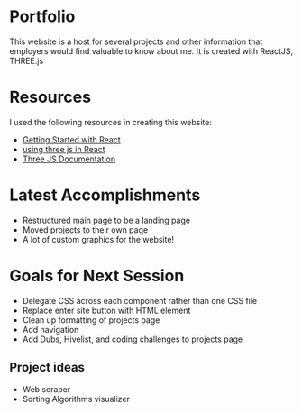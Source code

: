 ﻿# Portfolio

This website is a host for several projects and other information that employers would find valuable to know about me. It is created with ReactJS, THREE.js

# Resources

I used the following resources in creating this website:
 - [Getting Started with React](https://facebook.github.io/create-react-app/docs/getting-started)
 - [using three js in React](https://medium.com/@colesayershapiro/using-three-js-in-react-6cb71e87bdf4)
 - [Three JS Documentation](https://threejs.org/docs/index.html#manual/en/introduction/Creating-a-scene)

# Latest Accomplishments
 - Restructured main page to be a landing page
 - Moved projects to their own page 
 - A lot of custom graphics for the website!

# Goals for Next Session
- Delegate CSS across each component rather than one CSS file
- Replace enter site button with HTML element
- Clean up formatting of projects page
- Add navigation 
- Add Dubs, Hivelist, and coding challenges to projects page

## Project ideas
 - Web scraper
 - Sorting Algorithms visualizer
